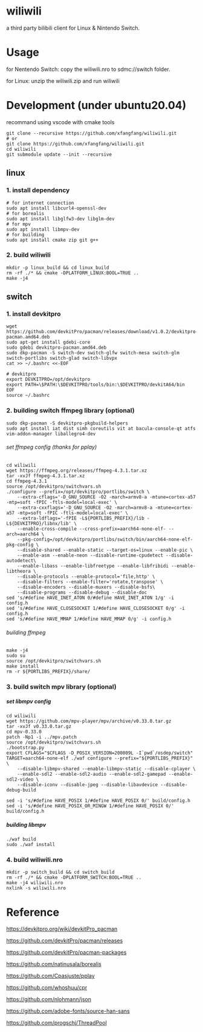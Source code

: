 # wiliwili

a third party bilibili client for Linux & Nintendo Switch.

# Usage

for Nentendo Switch: copy the wiliwili.nro to sdmc://switch folder.

for Linux: unzip the wiliwili.zip and run wiliwili

# Development (under ubuntu20.04)

recommand using vscode with cmake tools

```
git clone --recursive https://github.com/xfangfang/wiliwili.git
# or
git clone https://github.com/xfangfang/wiliwili.git
cd wiliwili
git submodule update --init --recursive
```

## linux

### 1. install dependency

```
# for internet connection
sudo apt install libcurl4-openssl-dev
# for borealis
sudo apt install libglfw3-dev libglm-dev
# for mpv
sudo apt install libmpv-dev
# for building
sudo apt install cmake zip git g++
```

### 2. build wiliwili

```
mkdir -p linux_build && cd linux_build
rm -rf ./* && cmake -DPLATFORM_LINUX:BOOL=TRUE ..
make -j4
```


## switch

### 1. install devkitpro

```
wget https://github.com/devkitPro/pacman/releases/download/v1.0.2/devkitpro-pacman.amd64.deb
sudo apt-get install gdebi-core
sudo gdebi devkitpro-pacman.amd64.deb
sudo dkp-pacman -S switch-dev switch-glfw switch-mesa switch-glm switch-portlibs switch-glad switch-libvpx
cat >> ~/.bashrc <<-EOF

# devkitpro
export DEVKITPRO=/opt/devkitpro
export PATH=\$PATH:\$DEVKITPRO/tools/bin:\$DEVKITPRO/devkitA64/bin
EOF
source ~/.bashrc
```

### 2. building switch ffmpeg library (optional)

```
sudo dkp-pacman -S devkitpro-pkgbuild-helpers
sudo apt install iat dist simh coreutils vit at bacula-console-qt atfs vim-addon-manager liballegro4-dev
```

###### set ffmpeg config (thanks for pplay)

```
cd wiliwili
wget https://ffmpeg.org/releases/ffmpeg-4.3.1.tar.xz
tar -xvJf ffmpeg-4.3.1.tar.xz
cd ffmpeg-4.3.1
source /opt/devkitpro/switchvars.sh
./configure --prefix=/opt/devkitpro/portlibs/switch \
    --extra-cflags='-D_GNU_SOURCE -O2 -march=armv8-a -mtune=cortex-a57 -mtp=soft -fPIC -ftls-model=local-exec' \
    --extra-cxxflags='-D_GNU_SOURCE -O2 -march=armv8-a -mtune=cortex-a57 -mtp=soft -fPIC -ftls-model=local-exec' \
    --extra-ldflags='-fPIE -L${PORTLIBS_PREFIX}/lib -L${DEVKITPRO}/libnx/lib' \
    --enable-cross-compile --cross-prefix=aarch64-none-elf- --arch=aarch64 \
    --pkg-config=/opt/devkitpro/portlibs/switch/bin/aarch64-none-elf-pkg-config \
    --disable-shared --enable-static --target-os=linux --enable-pic \
    --enable-asm --enable-neon --disable-runtime-cpudetect --disable-autodetect\
    --enable-libass --enable-libfreetype --enable-libfribidi --enable-libtheora \
    --disable-protocols --enable-protocol='file,http' \
    --disable-filters --enable-filter='rotate,transpose' \
    --disable-encoders --disable-muxers --disable-bsfs\
    --disable-programs --disable-debug --disable-doc
sed 's/#define HAVE_INET_ATON 0/#define HAVE_INET_ATON 1/g' -i config.h
sed 's/#define HAVE_CLOSESOCKET 1/#define HAVE_CLOSESOCKET 0/g' -i config.h
sed 's/#define HAVE_MMAP 1/#define HAVE_MMAP 0/g' -i config.h
```

###### building ffmpeg

```
make -j4
sudo su
source /opt/devkitpro/switchvars.sh
make install
rm -r ${PORTLIBS_PREFIX}/share/
```

### 3. build switch mpv library (optional)

##### set libmpv config

```
cd wiliwili
wget https://github.com/mpv-player/mpv/archive/v0.33.0.tar.gz
tar -xvJf v0.33.0.tar.gz
cd mpv-0.33.0
patch -Np1 -i ../mpv.patch
source /opt/devkitpro/switchvars.sh
./bootstrap.py
export CFLAGS="$CFLAGS -D_POSIX_VERSION=200809L -I`pwd`/osdep/switch"
TARGET=aarch64-none-elf ./waf configure --prefix="${PORTLIBS_PREFIX}" \
    --disable-libmpv-shared --enable-libmpv-static --disable-cplayer \
    --enable-sdl2 --enable-sdl2-audio --enable-sdl2-gamepad --enable-sdl2-video \
    --disable-iconv --disable-jpeg --disable-libavdevice --disable-debug-build

sed -i 's/#define HAVE_POSIX 1/#define HAVE_POSIX 0/' build/config.h
sed -i 's/#define HAVE_POSIX_OR_MINGW 1/#define HAVE_POSIX 0/' build/config.h
```

##### building libmpv

```
./waf build
sudo ./waf install
```

### 4. build wiliwili.nro

```
mkdir -p switch_build && cd switch_build
rm -rf ./* && cmake -DPLATFORM_SWITCH:BOOL=TRUE ..
make -j4 wiliwili.nro
nxlink -s wiliwili.nro
```

# Reference

https://devkitpro.org/wiki/devkitPro_pacman

https://github.com/devkitPro/pacman/releases

https://github.com/devkitPro/pacman-packages

https://github.com/natinusala/borealis

https://github.com/Cpasjuste/pplay

https://github.com/whoshuu/cpr

https://github.com/nlohmann/json

https://github.com/adobe-fonts/source-han-sans

https://github.com/progschj/ThreadPool
